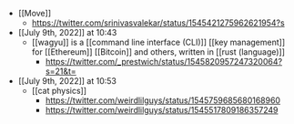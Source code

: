 - [[Move]]
    - https://twitter.com/srinivasvalekar/status/1545421275962621954?s
- [[July 9th, 2022]] at 10:43
    - [[wagyu]] is a [[command line interface (CLI)]] [[key management]] for [[Ethereum]] [[Bitcoin]] and others, written in [[rust (language)]]
        - https://twitter.com/_prestwich/status/1545820957247320064?s=21&t=
- [[July 9th, 2022]] at 10:53
    - [[cat physics]]
        - https://twitter.com/weirdlilguys/status/1545759685680168960
        - https://twitter.com/weirdlilguys/status/1545517809186357249
